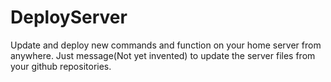 # DeployServer

Update and deploy new commands and function on your home server from anywhere.
Just message(Not yet invented) to update the server files from your github repositories.

